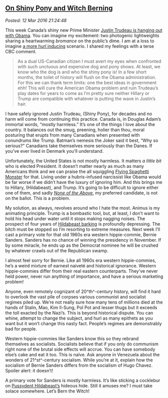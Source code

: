  
[On Shiny Pony and Witch Berning](https://bakerjd99.wordpress.com/2016/03/12/on-shiny-pony-and-witch-berning/) 
-----------------------------------------------------------------------------------------------

*Posted: 12 Mar 2016 21:24:48*

This week Canada’s shiny new Prime Minister [Justin Trudeau is hanging
out with
Obama](https://www.cbc.ca/news/politics/trudeau-obama-state-visit-washington-1.3483545).
You can imagine my excitement: two photogenic lightweights sharing a
heartwarming *bromance* on the public’s dime. I am at a loss to imagine
[a more hurl inducing](https://www.youtube.com/watch?v=Mbg1nEXQ1fI)
scenario. I shared my feelings with a terse CBC comment.

> As a dual US-Canadian citizen I must avert my eyes when confronted
> with such unctuous and expensive dog and pony shows. At least, we know
> who the dog is and who the shiny pony is! In a few short months, the
> toilet of history will flush on the Obama administration. For this we
> can thank term limits: one the best ideas in government ehh! This will
> cure the American Obama problem and ruin Trudeau’s play dates for
> years to come as I’m pretty sure neither Hillary or Trump are
> compatible with whatever is putting the wave in Justin’s hair.

I have safely ignored Justin Trudeau, (Shiny Pony), for decades and no
harm will come from continuing this practice. Canada is, in Douglas
Adam’s immortal words, “mostly harmless.” It’s one of the things I love
about the country. It balances out the smug, preening, holier than thou,
moral posturing that erupts from many Canadians when presented with
conundrums like Trump. Batman’s nemesis the Joker said it best, “Why so
serious?” Canadians take themselves more seriously than the Danes. If
you’ve ever lived in Denmark you’ll understand.

Unfortunately, the United States is not mostly harmless. It matters *a
little bit* who is elected President. It doesn’t matter nearly as much
as many Americans think and we can praise the all squiggling [Flying
Spaghetti Monster](https://www.venganza.org/) for that. Living under a
hubris-infused narcissist like Obama would be far worse if we didn’t
have the luxury of ignoring him. And this brings me to Hillary,
(Hildabeast), and Trump. It’s going to be difficult to ignore either one
of them, and sadly *[None of the
Above](https://truthinmedia.com/none-of-the-above-to-appear-on-canadian-ballot/)*,
my preferred candidate, is not on the ballot. This is a problem.

My solution, as always, revolves around who I hate the most. Animus is
my animating principle. Trump is a bombastic tool, but, at least, I
don’t want to hold his head under water until it stops making nagging
noises. The prospect of four years of [Hildabeast
barking](https://hotair.com/archives/2016/02/16/video-for-some-reason-hillary-barks-like-a-dog-during-stump-speech/)
is profoundly depressing. The bitch must be stopped so I’m resorting to
extreme measures. Next week I’ll cast a primary vote for that old 1960s
era western hippie-commie, Bernie Sanders. Sanders has no chance of
winning the presidency in November. If by some miracle, he ends up as
the Democrat nominee he will be crushed by whatever crawls out of the
Republican swamp.

I almost feel sorry for Bernie. Like all 1960s era western
hippie-commies, he’s a weird mixture of earnest naiveté and historical
ignorance. Western hippie-commies differ from their real eastern
counterparts. They’ve never held power, never run anything of
importance, and have a serious marketing problem!

Anyone, even remotely cognizant of 20^th^-century history, will find it
hard to overlook the vast pile of corpses various communist and
socialist regimes piled up. We’re not really sure how many tens of
millions died at the hands of Stalin, Mao, Kim Il-Sung, Pol Pot and
lesser thugs but it exceeds the toll exacted by the Nazi’s. This is
beyond historical dispute. You can whine, attempt to change the subject,
and hurl as many epithets as you want but it won’t change this nasty
fact. People’s regimes are demonstrably bad for people.

Western hippie-commies like Sanders know this so they rebrand themselves
as socialists. Socialists believe that if you only do communism right
none of the brutal side effects will accrue. You can have somebody
else’s cake and eat it too. This is naïve. Ask anyone in Venezuela about
the wonders of 21^st^-century socialism. While you’re at it, explain how
the socialism of Bernie Sanders differs from the socialism of Hugo
Chavez. Spoiler alert: it doesn’t!

A primary vote for Sanders is mostly harmless. It’s like sticking a
cocklebur on [Pussydent
Hildabeast’s](https://bakerjd99.wordpress.com/2014/04/15/pussydent-hildabeast/)
hideous hide. Still it amuses me? I must take solace somewhere. Let’s
Bern the Witch!
